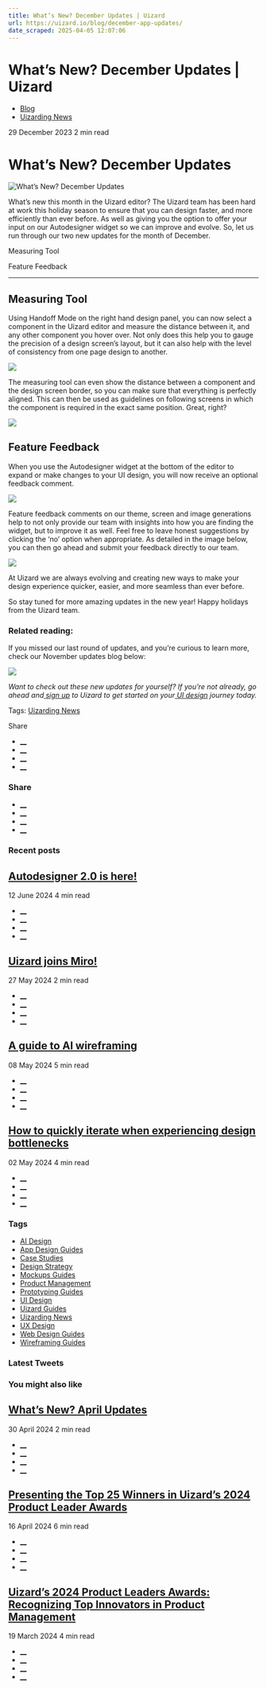 ```yaml
---
title: What’s New? December Updates | Uizard
url: https://uizard.io/blog/december-app-updates/
date_scraped: 2025-04-05 12:07:06
---
```


# What’s New? December Updates | Uizard

  * [Blog](https://uizard.io/blog/)
  * [Uizarding News](/blog/tag/uizarding-news/)

29 December 2023 2 min read

# What’s New? December Updates

![What’s New? December Updates](/blog/content/images/size/w730/2024/02/BLOG_231219_DecUpdates.png)

What’s new this month in the Uizard editor? The Uizard team has been hard at work this holiday season to ensure that you can design faster, and more efficiently than ever before. As well as giving you the option to offer your input on our Autodesigner widget so we can improve and evolve. So, let us run through our two new updates for the month of December.

Measuring Tool

Feature Feedback

* * *

## Measuring Tool 

Using Handoff Mode on the right hand design panel, you can now select a component in the Uizard editor and measure the distance between it, and any other component you hover over. Not only does this help you to gauge the precision of a design screen’s layout, but it can also help with the level of consistency from one page design to another. 

![](https://uizard.io/blog/content/images/2024/02/measuringtool-ezgif.com-crop.gif)

The measuring tool can even show the distance between a component and the design screen border, so you can make sure that everything is perfectly aligned. This can then be used as guidelines on following screens in which the component is required in the exact same position. Great, right?

![](https://uizard.io/blog/content/images/2023/12/Screenshot-2023-12-19-at-11.04.23.png)   

## Feature Feedback

When you use the Autodesigner widget at the bottom of the editor to expand or make changes to your UI design, you will now receive an optional feedback comment.

![](https://uizard.io/blog/content/images/2023/12/Screenshot-2023-12-19-at-13.23.06.png)

Feature feedback comments on our theme, screen and image generations help to not only provide our team with insights into how you are finding the widget, but to improve it as well. Feel free to leave honest suggestions by clicking the ‘no’ option when appropriate. As detailed in the image below, you can then go ahead and submit your feedback directly to our team.

![](https://uizard.io/blog/content/images/2023/12/Screenshot-2023-12-19-at-13.25.37.png)

At Uizard we are always evolving and creating new ways to make your design experience quicker, easier, and more seamless than ever before. 

So stay tuned for more amazing updates in the new year! Happy holidays from the Uizard team.

### Related reading:

If you missed our last round of updates, and you’re curious to learn more, check our November updates blog below:

[![](https://uizard.io/blog/content/images/2023/12/BLOG_231128_NovUpdates.webp)](https://uizard.io/blog/november-app-updates/)   

_Want to check out these new updates for yourself? If you’re not already, go ahead and_[ _sign up_](https://app.uizard.io/sign-up) _to Uizard to get started on your_[ _UI design_](https://uizard.io/templates/) _journey today._

  

Tags: [Uizarding News](/blog/tag/uizarding-news/)

Share 

  * [__](https://twitter.com/share?text=What%E2%80%99s%20New%3F%20December%20Updates&url=https://uizard.io/blog/december-app-updates/ "Share on Twitter")
  * [__](https://www.linkedin.com/sharing/share-offsite/?url=https://uizard.io/blog/december-app-updates/ "Share on LinkedIn")
  * [__](https://www.facebook.com/sharer/sharer.php?u=https://uizard.io/blog/december-app-updates/ "Share on Facebook")
  * [__](mailto:?subject=What%E2%80%99s%20New%3F%20December%20Updates "Share by Email")

### Share

  * [__](https://twitter.com/share?text=What%E2%80%99s%20New%3F%20December%20Updates&url=https://uizard.io/blog/december-app-updates/ "Share on Twitter")
  * [__](https://www.linkedin.com/sharing/share-offsite/?url=https://uizard.io/blog/december-app-updates/ "Share on LinkedIn")
  * [__](https://www.facebook.com/sharer/sharer.php?u=https://uizard.io/blog/december-app-updates/ "Share on Facebook")
  * [__](mailto:?subject=What%E2%80%99s%20New%3F%20December%20Updates "Share by Email")

### Recent posts

[](/blog/autodesigner-2-0-is-here/ "Autodesigner 2.0 is here!")

## [Autodesigner 2.0 is here!](/blog/autodesigner-2-0-is-here/ "Autodesigner 2.0 is here!")

12 June 2024 4 min read

  * [__](https://twitter.com/share?text=Autodesigner%202.0%20is%20here!&url=https://uizard.io/blog/autodesigner-2-0-is-here/ "Share on Twitter")
  * [__](https://www.linkedin.com/sharing/share-offsite/?url=https://uizard.io/blog/autodesigner-2-0-is-here/ "Share on LinkedIn")
  * [__](https://www.facebook.com/sharer/sharer.php?u=https://uizard.io/blog/autodesigner-2-0-is-here/ "Share on Facebook")
  * [__](mailto:?subject=Autodesigner%202.0%20is%20here! "Share by Email")

[](/blog/uizard-joins-miro/ "Uizard joins Miro!")

## [Uizard joins Miro!](/blog/uizard-joins-miro/ "Uizard joins Miro!")

27 May 2024 2 min read

  * [__](https://twitter.com/share?text=Uizard%20joins%20Miro!&url=https://uizard.io/blog/uizard-joins-miro/ "Share on Twitter")
  * [__](https://www.linkedin.com/sharing/share-offsite/?url=https://uizard.io/blog/uizard-joins-miro/ "Share on LinkedIn")
  * [__](https://www.facebook.com/sharer/sharer.php?u=https://uizard.io/blog/uizard-joins-miro/ "Share on Facebook")
  * [__](mailto:?subject=Uizard%20joins%20Miro! "Share by Email")

[](/blog/guide-to-ai-wireframing/ "A guide to AI wireframing")

## [A guide to AI wireframing](/blog/guide-to-ai-wireframing/ "A guide to AI wireframing")

08 May 2024 5 min read

  * [__](https://twitter.com/share?text=A%20guide%20to%20AI%20wireframing&url=https://uizard.io/blog/guide-to-ai-wireframing/ "Share on Twitter")
  * [__](https://www.linkedin.com/sharing/share-offsite/?url=https://uizard.io/blog/guide-to-ai-wireframing/ "Share on LinkedIn")
  * [__](https://www.facebook.com/sharer/sharer.php?u=https://uizard.io/blog/guide-to-ai-wireframing/ "Share on Facebook")
  * [__](mailto:?subject=A%20guide%20to%20AI%20wireframing "Share by Email")

[](/blog/how-to-iterate-when-experiencing-design-bottlenecks/ "How to quickly iterate when experiencing design bottlenecks")

## [How to quickly iterate when experiencing design bottlenecks](/blog/how-to-iterate-when-experiencing-design-bottlenecks/ "How to quickly iterate when experiencing design bottlenecks")

02 May 2024 4 min read

  * [__](https://twitter.com/share?text=How%20to%20quickly%20iterate%20when%20experiencing%20design%20bottlenecks&url=https://uizard.io/blog/how-to-iterate-when-experiencing-design-bottlenecks/ "Share on Twitter")
  * [__](https://www.linkedin.com/sharing/share-offsite/?url=https://uizard.io/blog/how-to-iterate-when-experiencing-design-bottlenecks/ "Share on LinkedIn")
  * [__](https://www.facebook.com/sharer/sharer.php?u=https://uizard.io/blog/how-to-iterate-when-experiencing-design-bottlenecks/ "Share on Facebook")
  * [__](mailto:?subject=How%20to%20quickly%20iterate%20when%20experiencing%20design%20bottlenecks "Share by Email")

### Tags

  * [AI Design](/blog/tag/ai-design/ "AI Design")
  * [App Design Guides](/blog/tag/app-design/ "App Design Guides")
  * [Case Studies](/blog/tag/case-studies/ "Case Studies")
  * [Design Strategy](/blog/tag/design-strategy/ "Design Strategy")
  * [Mockups Guides](/blog/tag/mockups/ "Mockups Guides")
  * [Product Management](/blog/tag/product-management/ "Product Management")
  * [Prototyping Guides](/blog/tag/prototyping/ "Prototyping Guides")
  * [UI Design](/blog/tag/ui-design/ "UI Design")
  * [Uizard Guides](/blog/tag/uizard-guides/ "Uizard Guides")
  * [Uizarding News](/blog/tag/uizarding-news/ "Uizarding News")
  * [UX Design](/blog/tag/ux-design/ "UX Design")
  * [Web Design Guides](/blog/tag/web-design/ "Web Design Guides")
  * [Wireframing Guides](/blog/tag/wireframing/ "Wireframing Guides")

### Latest Tweets

### You might also like

[](/blog/april-2024-app-updates/ "What’s New? April Updates")

## [What’s New? April Updates](/blog/april-2024-app-updates/ "What’s New? April Updates")

30 April 2024 2 min read

  * [__](https://twitter.com/share?text=What%E2%80%99s%20New%3F%20April%20Updates&url=https://uizard.io/blog/april-2024-app-updates/ "Share on Twitter")
  * [__](https://www.linkedin.com/sharing/share-offsite/?url=https://uizard.io/blog/april-2024-app-updates/ "Share on LinkedIn")
  * [__](https://www.facebook.com/sharer/sharer.php?u=https://uizard.io/blog/april-2024-app-updates/ "Share on Facebook")
  * [__](mailto:?subject=What%E2%80%99s%20New%3F%20April%20Updates "Share by Email")

[](/blog/uizards-2024-product-leader-award-winners/ "Presenting the Top 25 Winners in Uizard’s 2024 Product Leader Awards")

## [Presenting the Top 25 Winners in Uizard’s 2024 Product Leader Awards](/blog/uizards-2024-product-leader-award-winners/ "Presenting the Top 25 Winners in Uizard’s 2024 Product Leader Awards")

16 April 2024 6 min read

  * [__](https://twitter.com/share?text=Presenting%20the%20Top%2025%20Winners%20in%20Uizard%E2%80%99s%202024%20Product%20Leader%20Awards&url=https://uizard.io/blog/uizards-2024-product-leader-award-winners/ "Share on Twitter")
  * [__](https://www.linkedin.com/sharing/share-offsite/?url=https://uizard.io/blog/uizards-2024-product-leader-award-winners/ "Share on LinkedIn")
  * [__](https://www.facebook.com/sharer/sharer.php?u=https://uizard.io/blog/uizards-2024-product-leader-award-winners/ "Share on Facebook")
  * [__](mailto:?subject=Presenting%20the%20Top%2025%20Winners%20in%20Uizard%E2%80%99s%202024%20Product%20Leader%20Awards "Share by Email")

[](/blog/uizards-2024-product-leaders-awards/ "Uizard’s 2024 Product Leaders Awards: Recognizing Top Innovators in Product Management")

## [Uizard’s 2024 Product Leaders Awards: Recognizing Top Innovators in Product Management](/blog/uizards-2024-product-leaders-awards/ "Uizard’s 2024 Product Leaders Awards: Recognizing Top Innovators in Product Management")

19 March 2024 4 min read

  * [__](https://twitter.com/share?text=Uizard%E2%80%99s%202024%20Product%20Leaders%20Awards%3A%20Recognizing%20Top%20Innovators%20in%20Product%20Management&url=https://uizard.io/blog/uizards-2024-product-leaders-awards/ "Share on Twitter")
  * [__](https://www.linkedin.com/sharing/share-offsite/?url=https://uizard.io/blog/uizards-2024-product-leaders-awards/ "Share on LinkedIn")
  * [__](https://www.facebook.com/sharer/sharer.php?u=https://uizard.io/blog/uizards-2024-product-leaders-awards/ "Share on Facebook")
  * [__](mailto:?subject=Uizard%E2%80%99s%202024%20Product%20Leaders%20Awards%3A%20Recognizing%20Top%20Innovators%20in%20Product%20Management "Share by Email")


